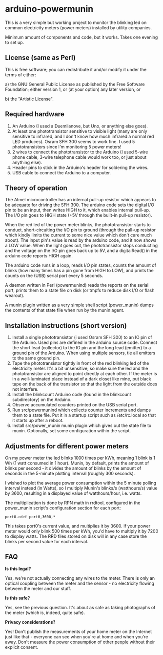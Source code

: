 
arduino-powermunin
==================

This is a very simple but working project to monitor the blinking led on
common electricity meters (power meters) installed by utility companies.

Minimum amount of components and code, but it works. Takes one evening to
set up.

License (same as Perl)
----------------------

This is free software; you can redistribute it and/or modify it under the
terms of either:

a) the GNU General Public License as published by the Free Software
Foundation; either version 1, or (at your option) any later version, or

b) the "Artistic License".

Required hardware
-----------------

1. An Arduino (I used a Duemilanove, but Uno, or anything else goes).
2. At least one phototransistor sensitive to visible light (many are only
   sensitive to infrared, and I don't know how much infrared a normal
   red LED produces). Osram SFH 300 seems to work fine. I used 5
   phototransistors since I'm monitoring 5 power meters!
3. 2 wires to connect the phototransistor to the Arduino (I used 5-wire
   phone cable, 3-wire telephone cable would work too, or just about
   anything else).
4. Header pins to stick in the Arduino's header for soldering the wires.
5. USB cable to connect the Arduino to a computer.

Theory of operation
-------------------

The Atmel microcontroller has an internal pull-up resistor which appears to
be adequate for driving the SFH 300.  The arduino code sets the digital I/O
pin to be an input, then writes HIGH to it, which enables internal pull-up. 
The I/O pin goes to HIGH state (+5V through the built-in pull-up resistor).

When the red led of the power meter blinks, the phototransistor starts to
conduct, short-circuiting the I/O pin to ground (through the pull-up
resistor which kindly limits the current to some nice value which don't care
much about).  The input pin's value is read by the arduino code, and it now
shows a LOW value.  When the light goes out, the phototransistor stops
conducting and the voltage on the I/O pin goes back up to 5V, and a
digitalRead() in the arduino code reports HIGH again.

The arduino code runs in a loop, reads I/O pin states, counts the amount of
blinks (how many times has a pin gone from HIGH to LOW), and prints the
counts on the (USB) serial port every 5 seconds.

A daemon written in Perl (powermunind) reads the reports on the serial port,
prints them to a state file on disk (or tmpfs to reduce disk I/O or flash
wearout).

A munin plugin written as a very simple shell script (power_munin) dumps the
contents of that state file when run by the munin agent.

Installation instructions (short version)
-----------------------------------------

1. Install a single phototransistor (i used Osram SFH 300) to an IO pin
   of the Arduino.  Used pins are defined in the arduino source code. 
   Connect the short lead (collector) to the IO pin and the long lead
   (emitter) to a ground pin of the Arduino.  When using multiple sensors,
   tie all emitters to the same ground pin.
2. Tape the phototransistor tightly in front of the red blinking led
   of the electricity meter.  It's a bit unsensitive, so make sure the led
   and the phototransistor are aligned to point directly at each other.  If
   the meter is in a well-luminated place instead of a dark closet like
   mine, put black tape on the back of the transistor so that the light from
   the outside does not interfere.
3. Install the blinkcount Arduino code (found in the blinkcount
   subdirectory) on the Arduino.
4. Observe accumulated counters printed on the USB serial port.
5. Run src/powermunind which collects counter increments and dumps them
   to a state file. Put it in a startup script such as /etc/rc.local
   so that it starts up after a reboot.
6. Install src/power_munin munin plugin which gives out the state file
   to munin. Optionally, set some configuration within the script.

Adjustments for different power meters
--------------------------------------

On my power meter the led blinks 1000 times per kWh, meaning 1 blink is 1 Wh
(1 watt consumed in 1 hour).  Munin, by default, prints the amount of blinks
per second - it divides the amount of blinks by the amount of seconds in the
5-minute plotting interval (roughly 300 seconds).

I wished to plot the average power consumption within the 5 minute polling
interval instead (in Watts), so I multiply Munin's blinks/s (watthours/s)
value by 3600, resulting in a displayed value of watthours/hour, i.e. 
watts.

The multiplication is done by RPN math in rrdtool, configured in the
power_munin script's configuration section for each port:

    port0.cdef port0,3600,*

This takes port0's current value, and multiplies it by 3600.  If your power
meter would only blink 500 times per kWh, you'd have to multiply it by 7200
to display watts. The RRD files stored on disk will in any case store the
blinks per second value for each interval.

FAQ
---

**Is this legal?**

Yes, we're not actually connecting any wires to the meter. There is only an
optical coupling between the meter and the sensor - no electricity flowing
between the meter and our stuff.

**Is this safe?**

Yes, see the previous question.  It's about as safe as taking photographs of
the meter (which is, indeed, quite safe).

**Privacy considerations?**

Yes! Don't publish the measurements of your home meter on the Internet just
like that - everyone can see when you're at home and when you're away. 
Don't measure the power consumption of other people without their explicit
consent.

